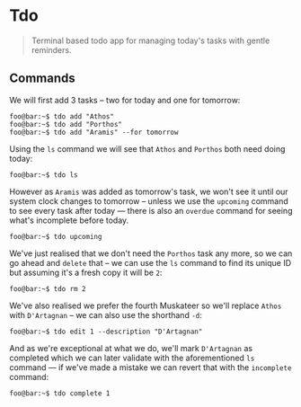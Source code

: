 # Tdo

> Terminal based todo app for managing today's tasks with gentle reminders.

## Commands

We will first add 3 tasks &ndash; two for today and one for tomorrow:

```console
foo@bar:~$ tdo add "Athos"
foo@bar:~$ tdo add "Porthos"
foo@bar:~$ tdo add "Aramis" --for tomorrow
```

Using the `ls` command we will see that `Athos` and `Porthos` both need doing today:

```console
foo@bar:~$ tdo ls
```

However as `Aramis` was added as tomorrow's task, we won't see it until our system clock changes to tomorrow &ndash; unless we use the `upcoming` command to see every task after today &mdash; there is also an `overdue` command for seeing what's incomplete before today.

```console
foo@bar:~$ tdo upcoming
```

We've just realised that we don't need the `Porthos` task any more, so we can go ahead and `delete` that &ndash; we can use the `ls` command to find its unique ID but assuming it's a fresh copy it will be `2`:

```console
foo@bar:~$ tdo rm 2
```

We've also realised we prefer the fourth Muskateer so we'll replace `Athos` with `D'Artagnan` &ndash; we can also use the shorthand `-d`:

```console
foo@bar:~$ tdo edit 1 --description "D'Artagnan"
```

And as we're exceptional at what we do, we'll mark `D'Artagnan` as completed which we can later validate with the aforementioned `ls` command &mdash; if we've made a mistake we can revert that with the `incomplete` command:

```console
foo@bar:~$ tdo complete 1
```
